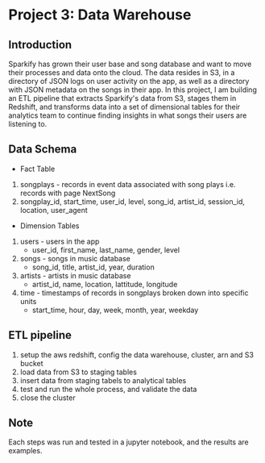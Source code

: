 # Project 3: Data Warehouse

## Introduction

Sparkify has grown their user base and song database and want to move their processes and data onto the cloud. The data resides in S3, in a directory of JSON logs on user activity on the app, as well as a directory with JSON metadata on the songs in their app. In this project, I am building an ETL pipeline that extracts Sparkify's data from S3, stages them in Redshift, and transforms data into a set of dimensional tables for their analytics team to continue finding insights in what songs their users are listening to.

## Data Schema
- Fact Table
1. songplays - records in event data associated with song plays i.e. records with page NextSong
2. songplay_id, start_time, user_id, level, song_id, artist_id, session_id, location, user_agent
- Dimension Tables
1. users - users in the app
    - user_id, first_name, last_name, gender, level
2. songs - songs in music database
    - song_id, title, artist_id, year, duration
3. artists - artists in music database
    - artist_id, name, location, lattitude, longitude
4. time - timestamps of records in songplays broken down into specific units
    - start_time, hour, day, week, month, year, weekday

## ETL pipeline
1. setup the aws redshift, config the data warehouse, cluster, arn and S3 bucket 
2. load data from S3 to staging tables 
3. insert data from staging tabels to analytical tables 
4. test and run the whole process, and validate the data
5. close the cluster 

## Note
Each steps was run and tested in a jupyter notebook, and the results are examples.